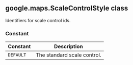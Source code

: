 <h2 id="ScaleControlStyle">
google.maps.ScaleControlStyle
class
</h2><p>Identifiers for scale control ids.</p><h3 id="devsite_header_18">Constant</h3><table summary="class ScaleControlStyle - Constants" width="100%">
<thead>
<tr><th>Constant</th>
<th>Description</th>
</tr></thead>
<tbody>
<tr>
<td><code>DEFAULT</code></td>
<td>The standard scale control.</td>
</tr>
</tbody>
</table>